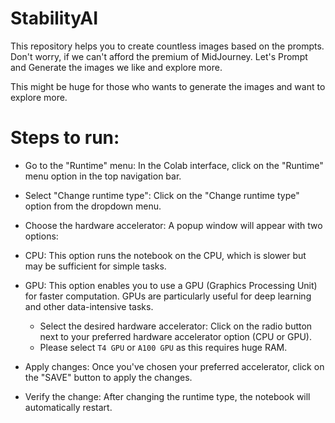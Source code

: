 # StabilityAI
This repository helps you to create countless images based on the prompts. Don't worry, if we can't afford the premium of MidJourney. Let's Prompt and Generate the images we like and explore more.

This might be huge for those who wants to generate the images and want to explore more. 

# Steps to run:

- Go to the "Runtime" menu: In the Colab interface, click on the "Runtime" menu option in the top navigation bar.

- Select "Change runtime type": Click on the "Change runtime type" option from the dropdown menu.

- Choose the hardware accelerator: A popup window will appear with two options:

- CPU: This option runs the notebook on the CPU, which is slower but may be sufficient for simple tasks.
- GPU: This option enables you to use a GPU (Graphics Processing Unit) for faster computation. GPUs are particularly useful for deep learning and other data-intensive tasks.
    - Select the desired hardware accelerator: Click on the radio button next to your preferred hardware accelerator option (CPU or GPU).
    - Please select ```T4 GPU``` or ```A100 GPU``` as this requires huge RAM.

- Apply changes: Once you've chosen your preferred accelerator, click on the "SAVE" button to apply the changes.

- Verify the change: After changing the runtime type, the notebook will automatically restart.
